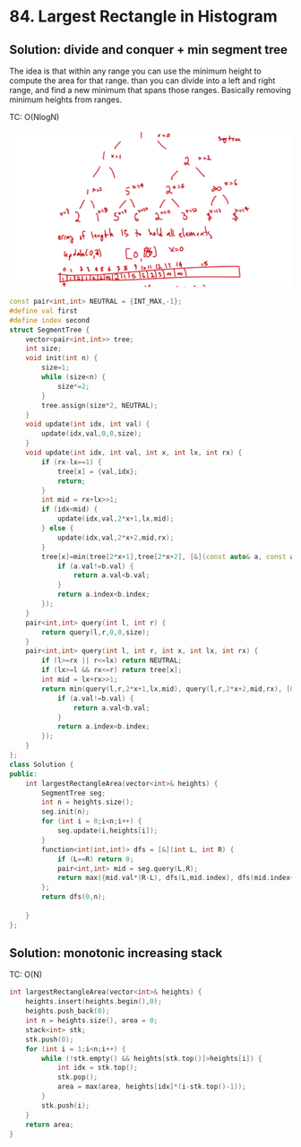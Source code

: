 # 84. Largest Rectangle in Histogram

## Solution:  divide and conquer + min segment tree

The idea is that within any range you can use the minimum height to compute the area for that range. 
than you can divide into a left and right range, and find a new minimum that spans those ranges. Basically removing
minimum heights from ranges. 

TC: O(NlogN)

![segment tree diagram](images/segtree.png)

```c++
const pair<int,int> NEUTRAL = {INT_MAX,-1};
#define val first
#define index second
struct SegmentTree {
    vector<pair<int,int>> tree;
    int size;
    void init(int n) {
        size=1;
        while (size<n) {
            size*=2;
        }
        tree.assign(size*2, NEUTRAL);
    }
    void update(int idx, int val) {
        update(idx,val,0,0,size);
    }
    void update(int idx, int val, int x, int lx, int rx) {
        if (rx-lx==1) {
            tree[x] = {val,idx};
            return;
        }
        int mid = rx+lx>>1;
        if (idx<mid) {
            update(idx,val,2*x+1,lx,mid);
        } else {
            update(idx,val,2*x+2,mid,rx);
        }
        tree[x]=min(tree[2*x+1],tree[2*x+2], [&](const auto& a, const auto& b) {
            if (a.val!=b.val) {
                return a.val<b.val;
            }
            return a.index<b.index;
        });
    }
    pair<int,int> query(int l, int r) {
        return query(l,r,0,0,size);
    }
    pair<int,int> query(int l, int r, int x, int lx, int rx) {
        if (l>=rx || r<=lx) return NEUTRAL;
        if (lx>=l && rx<=r) return tree[x];
        int mid = lx+rx>>1;
        return min(query(l,r,2*x+1,lx,mid), query(l,r,2*x+2,mid,rx), [&](const auto& a, const auto& b) {
            if (a.val!=b.val) {
                return a.val<b.val;
            }
            return a.index<b.index;
        });
    }
};
class Solution {
public:
    int largestRectangleArea(vector<int>& heights) {
        SegmentTree seg;
        int n = heights.size();
        seg.init(n);
        for (int i = 0;i<n;i++) {
            seg.update(i,heights[i]);
        }
        function<int(int,int)> dfs = [&](int L, int R) {
            if (L==R) return 0;
            pair<int,int> mid = seg.query(L,R);
            return max({mid.val*(R-L), dfs(L,mid.index), dfs(mid.index+1,R)});
        };
        return dfs(0,n);
        
    }
};
```

## Solution: monotonic increasing stack

TC: O(N)

```c++
int largestRectangleArea(vector<int>& heights) {
    heights.insert(heights.begin(),0);
    heights.push_back(0);
    int n = heights.size(), area = 0;
    stack<int> stk;
    stk.push(0);
    for (int i = 1;i<n;i++) {
        while (!stk.empty() && heights[stk.top()]>heights[i]) {
            int idx = stk.top();
            stk.pop();
            area = max(area, heights[idx]*(i-stk.top()-1));
        }
        stk.push(i);
    }
    return area;
}
```